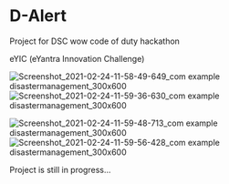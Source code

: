 # D-Alert
Project for DSC wow code of duty hackathon

eYIC (eYantra Innovation Challenge)

![Screenshot_2021-02-24-11-58-49-649_com example disastermanagement_300x600](https://user-images.githubusercontent.com/63334004/108958818-86e28c80-7699-11eb-95f7-d0e3d5ce0179.jpg)
![Screenshot_2021-02-24-11-59-36-630_com example disastermanagement_300x600](https://user-images.githubusercontent.com/63334004/108958838-8e099a80-7699-11eb-801d-cc6148cdedb9.jpg)

![Screenshot_2021-02-24-11-59-48-713_com example disastermanagement_300x600](https://user-images.githubusercontent.com/63334004/108959201-15efa480-769a-11eb-9bf3-e98cacf17462.jpg)
![Screenshot_2021-02-24-11-59-56-428_com example disastermanagement_300x600](https://user-images.githubusercontent.com/63334004/108959250-299b0b00-769a-11eb-8af0-f65c72916f7b.jpg)




Project is still in progress...
